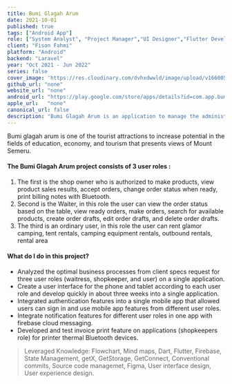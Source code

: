 ```yaml
---
title: Bumi Glagah Arum
date: 2021-10-01
published: true
tags: ["Android App"]
role: ["System Analyst", "Project Manager","UI Designer","Flutter Developer"]
client: "Fison Fahmi"
platform: "Android" 
backend: "Laravel"
year: "Oct 2021 - Jun 2022"
series: false
cover_image: 'https://res.cloudinary.com/dvhxdwwld/image/upload/v1660053070/cover-bumi_ouossh.png'
github_url: "none"
website_url: "none"
android_url: "https://play.google.com/store/apps/details?id=com.app.bumi_glagah_arum"
apple_url:   "none"
canonical_url: false
description: "Bumi Glagah Arum is an application to manage the administration of the Glagah Arum Campground Tour."
---
```

Bumi glagah arum is one of the tourist attractions to increase potential in the fields of education, economy, and tourism that presents views of Mount Semeru.

#### The Bumi Glagah Arum project consists of 3 user roles :
1. The first is the shop owner who is authorized to make products, view product sales results, accept orders, change order status when ready, print billing notes with Bluetooth.
2. Second is the Waiter, in this role the user can view the order status based on the table, view ready orders, make orders, search for available products, create order drafts, edit order drafts, and delete order drafts.
3. The third is an ordinary user, in this role the user can rent glamor camping, tent rentals, camping equipment rentals, outbound rentals, rental area

#### What do I do in this project?
-	Analyzed the optimal business processes from client specs request for three user roles (waitress, shopkeeper, and user) on a single application.
-	Create a user interface for the phone and tablet according to each user role and develop quickly in about three weeks into a single application.
-	Integrated authentication features into a single mobile app that allowed users can sign in and use mobile app features from different user roles.
-	Integrate notification features for different user roles in one app with firebase cloud messaging.
-	Developed and test invoice print feature on applications (shopkeepers role) for printer thermal Bluetooth devices.



> Leveraged Knowledge: Flowchart, Mind maps, Dart, Flutter, Firebase,
> State Management, getX, GetStorage, GetConnect, Conventional commits,
> Source code managemet, Figma, User interface design, User experience
> design.
